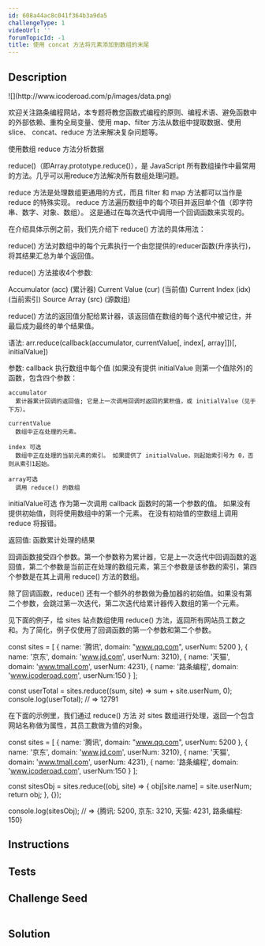 ```yaml
---
id: 608a44ac8c041f364b3a9da5
challengeType: 1
videoUrl: ''
forumTopicId: -1
title: 使用 concat 方法将元素添加到数组的末尾
---
```


## Description
<section id='description'>
![](http://www.icoderoad.com/p/images/data.png)

欢迎关注路条编程网站，本专题将教您函数式编程的原则、编程术语、避免函数中的外部依赖、重构全局变量、使用 map、filter 方法从数组中提取数据、使用 slice、 concat、reduce 方法来解决复杂问题等。

使用数组 reduce 方法分析数据

reduce()（即Array.prototype.reduce()），是 JavaScript 所有数组操作中最常用的方法。几乎可以用reduce方法解决所有数组处理问题。

reduce 方法是处理数组更通用的方式，而且 filter 和 map 方法都可以当作是 reduce 的特殊实现。 reduce  方法遍历数组中的每个项目并返回单个值（即字符串、数字、对象、数组）。 这是通过在每次迭代中调用一个回调函数来实现的。

在介绍具体示例之前，我们先介绍下 reduce() 方法的具体用法：

reduce() 方法对数组中的每个元素执行一个由您提供的reducer函数(升序执行)，将其结果汇总为单个返回值。

reduce()  方法接收4个参数:

Accumulator (acc) (累计器)
Current Value (cur) (当前值)
Current Index (idx) (当前索引)
Source Array (src) (源数组)

reduce() 方法的返回值分配给累计器，该返回值在数组的每个迭代中被记住，并最后成为最终的单个结果值。

语法:
  arr.reduce(callback(accumulator, currentValue[, index[, array]])[, initialValue])

参数:
  callback
    执行数组中每个值 (如果没有提供 initialValue 则第一个值除外)的函数，包含四个参数：

    accumulator
      累计器累计回调的返回值; 它是上一次调用回调时返回的累积值，或 initialValue（见于下方）。

    currentValue
      数组中正在处理的元素。

    index 可选
      数组中正在处理的当前元素的索引。 如果提供了 initialValue，则起始索引号为 0，否则从索引1起始。

    array可选
      调用 reduce() 的数组

  initialValue可选
    作为第一次调用 callback 函数时的第一个参数的值。 如果没有提供初始值，则将使用数组中的第一个元素。 在没有初始值的空数组上调用 reduce 将报错。

返回值:
  函数累计处理的结果


回调函数接受四个参数。第一个参数称为累计器，它是上一次迭代中回调函数的返回值，第二个参数是当前正在处理的数组元素，第三个参数是该参数的索引，第四个参数是在其上调用 reduce()  方法的数组。

除了回调函数，reduce()  还有一个额外的参数做为叠加器的初始值。如果没有第二个参数，会跳过第一次迭代，第二次迭代给累计器传入数组的第一个元素。

见下面的例子，给 sites 站点数组使用 reduce() 方法，返回所有网站员工数之和。为了简化，例子仅使用了回调函数的第一个参数和第二个参数。

const sites = [
  { name: '腾讯', domain: "www.qq.com", userNum: 5200 },
  { name: '京东', domain: 'www.jd.com', userNum: 3210},
  { name: '天猫', domain: 'www.tmall.com', userNum: 4231},
  { name: '路条编程', domain: 'www.icoderoad.com', userNum:150 }
];

const userTotal = sites.reduce((sum, site) => sum + site.userNum, 0);
console.log(userTotal); 
// => 12791

在下面的示例里，我们通过 reduce() 方法 对 sites 数组进行处理，返回一个包含网站名称做为属性，其员工数做为值的对象。

const sites = [
  { name: '腾讯', domain: "www.qq.com", userNum: 5200 },
  { name: '京东', domain: 'www.jd.com', userNum: 3210},
  { name: '天猫', domain: 'www.tmall.com', userNum: 4231},
  { name: '路条编程', domain: 'www.icoderoad.com', userNum:150 }
];

const sitesObj = sites.reduce((obj, site) => {
  obj[site.name] = site.userNum;
  return obj;
}, {});

console.log(sitesObj); 
// => {腾讯: 5200, 京东: 3210, 天猫: 4231, 路条编程: 150}


</section>

## Instructions
<section id='instructions'>

</section>

## Tests
<section id='tests'>

</section>

## Challenge Seed
<section id='challengeSeed'>

<div id='js-seed'>

```js

```

</div>



</section>

## Solution
<section id='solution'>


</section>
